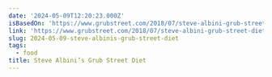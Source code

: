 ```yaml
---
date: '2024-05-09T12:20:23.000Z'
isBasedOn: 'https://www.grubstreet.com/2018/07/steve-albini-grub-street-diet.html'
link: 'https://www.grubstreet.com/2018/07/steve-albini-grub-street-diet.html'
slug: 2024-05-09-steve-albinis-grub-street-diet
tags:
  - food
title: Steve Albini’s Grub Street Diet
---
```


